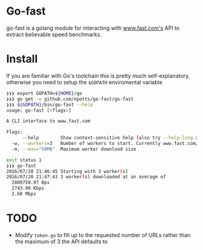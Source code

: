 # Go-fast 
go-fast is a golang module for interacting with www.fast.com's API to extract believable speed benchmarks.

# Install

If you are familiar with Go's toolchain this is pretty much self-explanatory, otherwise you need to setup the ```$GOPATH``` enviromental variable

```sh
❯❯❯ export GOPATH=${HOME}/go
❯❯❯ go get -u github.com/npotts/go-fast/go-fast
❯❯❯ ${GOPATH}/bin/go-fast --help
usage: go-fast [<flags>]

A CLI interface to www.fast.com

Flags:
      --help        Show context-sensitive help (also try --help-long and --help-man).
  -w, --workers=3   Number of workers to start. Currently www.fast.com/Netflix only allows up to 3
  -m, --max="50MB"  Maximum worker download size

exit status 1
❯❯❯ go-fast
2016/07/20 21:46:45 Starting with 3 worker(s)
2016/07/20 21:47:43 3 worker(s) downloaded at an average of
  2809750.97 Bps
  2743.90 Kbps
  2.68 Mbps
```

# TODO
- Modify ```token.go``` to fill up to the requested number of URLs rather than the maximum of 3 the API defaults to